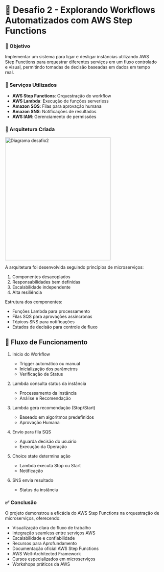 # 🚀 Desafio 2 - Explorando Workflows Automatizados com AWS Step Functions

### 🎯 Objetivo

Implementar um sistema para ligar e desligar instâncias utilizando AWS Step Functions para orquestrar diferentes serviços em um fluxo controlado e visual, permitindo tomadas de decisão baseadas em dados em tempo real.

### 🧩 Serviços Utilizados

- **AWS Step Functions**: Orquestração do workflow
- **AWS Lambda**: Execução de funções serverless
- **Amazon SQS**: Filas para aprovação humana
- **Amazon SNS**: Notificações de resultados
- **AWS IAM**: Gerenciamento de permissões

### 📂 Arquitetura Criada

<img width="344" height="402" alt="Diagrama desafio2" src="https://github.com/user-attachments/assets/0598f9f9-64c4-48af-8fa1-1343664838d3" />


A arquitetura foi desenvolvida seguindo princípios de microserviços:
1. Componentes desacoplados
2. Responsabilidades bem definidas
3. Escalabilidade independente
4. Alta resiliência

Estrutura dos componentes:

- Funções Lambda para processamento
- Filas SQS para aprovações assíncronas
- Tópicos SNS para notificações
- Estados de decisão para controle de fluxo

## 🔗 Fluxo de Funcionamento

1. Início do Workflow
   - Trigger automático ou manual
   - Inicialização dos parâmetros
   - Verificação de Status

2. Lambda consulta status da instância
   - Processamento da instância
   - Análise e Recomendação

3. Lambda gera recomendação (Stop/Start)
   - Baseado em algoritmos predefinidos
   - Aprovação Humana

4. Envio para fila SQS
   - Aguarda decisão do usuário
   - Execução da Operação

5. Choice state determina ação
   - Lambda executa Stop ou Start
   - Notificação

6. SNS envia resultado
   - Status da instância

### ✅ Conclusão

O projeto demonstrou a eficácia do AWS Step Functions na orquestração de microserviços, oferecendo:

- Visualização clara do fluxo de trabalho
- Integração seamless entre serviços AWS
- Escalabilidade e confiabilidade
- Recursos para Aprofundamento
- Documentação oficial AWS Step Functions
- AWS Well-Architected Framework
- Cursos especializados em microserviços
- Workshops práticos da AWS
